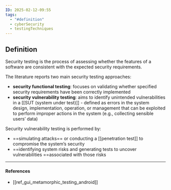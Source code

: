 ```yaml
---
ID: 2025-02-12-09:55
tags:
  - "#definition"
  - cyberSecurity
  - testingTechniques
---
```

## Definition

Security testing is the process of assessing whether the features of a software are consistent with the expected security requirements.

The literature reports two main security testing approaches:
- **security functional testing**: focuses on validating whether specified security requirements have been correctly implemented
- **security vulnerability testing**: aims to identify unintended vulnerabilities in a [[SUT (system under test)]] - defined as errors in the system design, implementation, operation, or management that can be exploited to perform improper actions in the system (e.g., collecting sensible users’ data)

 Security vulnerability testing is performed by:
 - ==simulating attacks== or conducting a [[penetration test]] to compromise the system’s security
 - ==identifying system risks and generating tests to uncover vulnerabilities ==associated with those risks

---
#### References
- [[ref_gui_metamorphic_testing_android]]